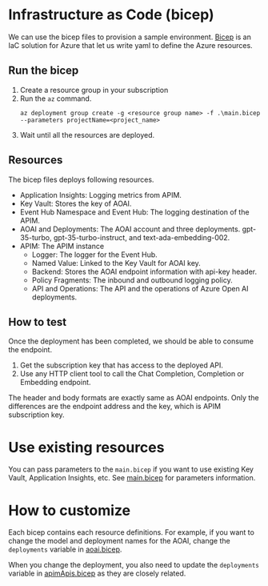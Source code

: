 # Infrastructure as Code (bicep)

We can use the bicep files to provision a sample environment. [Bicep](https://learn.microsoft.com/azure/azure-resource-manager/bicep/) is an IaC solution for Azure that let us write yaml to define the Azure resources. 

## Run the bicep

1. Create a resource group in your subscription
1. Run the ``az`` command.
    ```shell
    az deployment group create -g <resource group name> -f .\main.bicep --parameters projectName=<project_name>
    ```
1. Wait until all the resources are deployed.

## Resources

The bicep files deploys following resources.

- Application Insights: Logging metrics from APIM.
- Key Vault: Stores the key of AOAI.
- Event Hub Namespace and Event Hub: The logging destination of the APIM.
- AOAI and Deployments: The AOAI account and three deployments. gpt-35-turbo, gpt-35-turbo-instruct, and text-ada-embedding-002.
- APIM: The APIM instance
  - Logger: The logger for the Event Hub.
  - Named Value: Linked to the Key Vault for AOAI key.
  - Backend: Stores the AOAI endpoint information with api-key header.
  - Policy Fragments: The inbound and outbound logging policy.
  - API and Operations: The API and the operations of Azure Open AI deployments.

## How to test

Once the deployment has been completed, we should be able to consume the endpoint.

1. Get the subscription key that has access to the deployed API.
1. Use any HTTP client tool to call the Chat Completion, Completion or Embedding endpoint.

The header and body formats are exactly same as AOAI endpoints. Only the differences are the endpoint address and the key, which is APIM subscription key.

# Use existing resources

You can pass parameters to the ``main.bicep`` if you want to use existing Key Vault, Application Insights, etc. See [main.bicep](./main.bicep) for parameters information.

# How to customize

Each bicep contains each resource definitions. For example, if you want to change the model and deployment names for the AOAI, change the ``deployments`` variable in [aoai.bicep](./aoai.bicep).

When you change the deployment, you also need to update the ``deployments`` variable in [apimApis.bicep](./apimApis.bicep) as they are closely related.